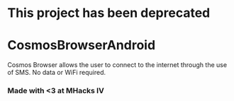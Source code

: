 # This project has been deprecated

CosmosBrowserAndroid
====================
Cosmos Browser allows the user to connect to the internet through the use of SMS. No data or WiFi required.

### Made with <3 at MHacks IV



